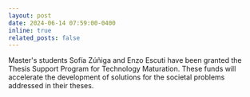 ```yaml
---
layout: post
date: 2024-06-14 07:59:00-0400
inline: true
related_posts: false
---
```


Master's students Sofía Zúñiga and Enzo Escuti have been granted the Thesis Support Program for Technology Maturation. These funds will accelerate the development of solutions for the societal problems addressed in their theses.
